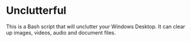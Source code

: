 # Unclutterful

This is a Bash script that will unclutter your Windows Desktop.
It can clear up images, videos, audio and document files.
